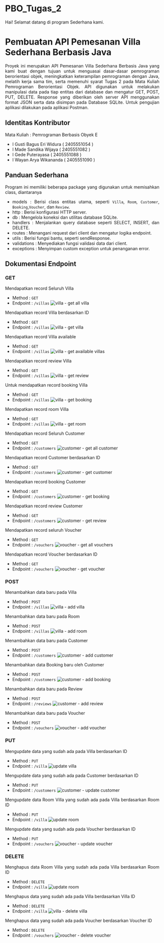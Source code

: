# PBO_Tugas_2
Hai! Selamat datang di program Sederhana kami.

# Pembuatan API Pemesanan Villa Sederhana Berbasis Java
<div align="justify">Proyek ini merupakan API Pemesanan Villa Sederhana Berbasis Java yang kami buat dengan tujuan untuk menguasai dasar-dasar pemrograman berorientasi objek, meningkatkan keterampilan pemrograman dengan Java, melatih kerja sama tim, serta memenuhi syarat Tugas 2 pada Mata Kuliah Pemrograman Berorientasi Objek. API digunakan untuk melakukan manipulasi data pada tiap entitas dari database dan mengatur GET, POST, PUT, DELETE. Response yang diberikan oleh server API menggunakan format JSON serta data disimpan pada Database SQLite. Untuk pengujian aplikasi dilakukan pada aplikasi Postman.

## Identitas Kontributor
Mata Kuliah : Pemrograman Berbasis Obyek E 
- I Gusti Bagus Eri Widura  ( 2405551054 ) 
- I Made Sandika Wijaya	    ( 2405551082 ) 
- I Gede Puterayasa	        ( 2405551088 ) 
- I Wayan Arya Wikananda    ( 2405551090 )

## Panduan Sederhana
Program ini memiliki beberapa package yang digunakan untuk memisahkan class, diantaranya
- models      : Berisi class entitas utama, seperti `Villa`, `Room`, `Customer`, `Booking`,`Voucher`, dan `Review`.
- http        : Berisi konfigurasi HTTP server.
- db          : Mengelola koneksi dan utilitas database SQLite.
- handlers    : Menjalankan query database seperti SELECT, INSERT, dan DELETE.
- routes      : Menangani request dari client dan mengatur logika endpoint.
- utils       : Berisi fungsi bantu, seperti sendResponse.
- validations : Menyediakan fungsi validasi data dari client.
- exceptions  : Menyimpan custom exception untuk penanganan error.

## Dokumentasi Endpoint

### GET

Mendapatkan record Seluruh Villa
- Method : ```GET```
- Endpoint : ```/villas```
![villa - get all villa](https://github.com/user-attachments/assets/c294f6ab-e504-40ca-b612-1ce398929faf)

Mendapatkan record Villa berdasarkan ID
- Method : ```GET```
- Endpoint : ```/villas```
![villa - get villa](https://github.com/user-attachments/assets/fbb18580-a900-416a-b2d3-9b05e2f111c3)

Mendapatkan record Villa available
- Method : ```GET```
- Endpoint : ```/villas```
![villa - get available villas](https://github.com/user-attachments/assets/b80c872e-73cc-4b8a-a57e-e839ca452ba9)

Mendapatkan record review Villa
- Method : ```GET```
- Endpoint : ```/villas```
![villa - get review](https://github.com/user-attachments/assets/ea5b69e0-7e84-4a68-a92d-6c60e6aebff2)

Untuk mendapatkan record booking Villa
- Method : ```GET```
- Endpoint : ```/villas```
![villa - get booking](https://github.com/user-attachments/assets/cd14660a-e6d5-4bb9-b454-789faebc570b)

Mendapatkan record room Villa
- Method : ```GET```
- Endpoint : ```/villas```
![villa - get room](https://github.com/user-attachments/assets/150bb4a4-db00-4d6f-a05e-11f1272c256b)

Mendapatkan record Seluruh Customer
- Method : ```GET```
- Endpoint : ```/customers```
![customer - get all customer](https://github.com/user-attachments/assets/91d026c2-107f-47f8-97d5-6d5bb1250386)

Mendapatkan record Customer berdasarkan ID
- Method : ```GET```
- Endpoint : ```/customers```
![customer - get customer](https://github.com/user-attachments/assets/9989a560-60bf-48c1-a4c3-b75997d72418)

Mendapatkan record booking Customer
- Method : ```GET```
- Endpoint : ```/customers```
![customer - get booking](https://github.com/user-attachments/assets/c7587214-de5a-40e0-b2d0-bd912d4bdc28)

Mendapatkan record review Customer
- Method : ```GET```
- Endpoint : ```/customers```
![customer - get review](https://github.com/user-attachments/assets/9f1e245f-bd73-45aa-9513-a5f16a8a3310)

Mendapatkan record seluruh Voucher
- Method : ```GET```
- Endpoint : ```/vouchers```
![voucher - get all vouchers](https://github.com/user-attachments/assets/98f1d078-0e50-4ae3-b951-3dd7dd49ea39)

Mendapatkan record Voucher berdasarkan ID
- Method : ```GET```
- Endpoint : ```/vouchers```
![voucher - get voucher](https://github.com/user-attachments/assets/78bfcccf-8f66-4bac-83c4-ee6a0b22e00b)


### POST
Menambahkan data baru pada Villa
- Method : ```POST```
- Endpoint : ```/villas```
![villa - add villa](https://github.com/user-attachments/assets/b324fc91-89c3-420f-af5a-3585b1bbfa40)

Menambahkan data baru pada Room
- Method : ```POST```
- Endpoint : ```/villas```
![villa - add room](https://github.com/user-attachments/assets/a7771291-db33-4db3-98c1-835ba7da3c53)

Menambahkan data baru pada Customer
- Method : ```POST```
- Endpoint : ```/customers```
![customer - add customer](https://github.com/user-attachments/assets/27b2ba73-daf0-4149-ac26-dc13dbac4f1f)

Menambahkan data Booking baru oleh Customer
- Method : ```POST```
- Endpoint : ```/customers```
![customer - add booking](https://github.com/user-attachments/assets/6768b765-14c2-4964-b6b7-992a39ed4c6e)

Menambahkan data baru pada Review
- Method : ```POST```
- Endpoint : ```/reviews```
![customer - add review](https://github.com/user-attachments/assets/2dc58f34-ebee-4dfd-89c2-83007c1f2626)

Menambahkan data baru pada Voucher
- Method : ```POST```
- Endpoint : ```/vouchers```
![voucher - add voucher](https://github.com/user-attachments/assets/032c1a64-e093-4391-96ea-b78d189d9af2)


### PUT
Mengupdate data yang sudah ada pada Villa berdasarkan ID 
- Method : ```PUT```
- Endpoint : ```/villa```
![update villa](https://github.com/user-attachments/assets/803d8ae7-03d3-4283-9dd7-5231ded72c20)

Mengupdate data yang sudah ada pada Customer berdasarkan ID
- Method : ```PUT```
- Endpoint : ```/customers```
![customer - update customer](https://github.com/user-attachments/assets/979fad1d-ea1f-478a-b39e-751c5988a376)

Mengupdate data Room Villa yang sudah ada pada Villa berdasarkan Room ID
- Method : ```PUT```
- Endpoint : ```/villa```
![update room](https://github.com/user-attachments/assets/17fff1eb-9fdb-419c-8840-b4856378b546)

Mengupdate data yang sudah ada pada Voucher berdasarkan ID
- Method : ```PUT```
- Endpoint : ```/vouchers```
![voucher - update voucher](https://github.com/user-attachments/assets/ff3280a5-ea06-427d-a508-38389478f5b7)

### DELETE
Menghapus data Room Villa yang sudah ada pada Villa berdasarkan Room ID
- Method : ```DELETE```
- Endpoint : ```/villa```
![update room](https://github.com/user-attachments/assets/36c96b19-0087-40fe-845e-e12055629a94)

Menghapus data yang sudah ada pada Villa berdasarkan Villa ID
- Method : ```DELETE```
- Endpoint : ```/villa```
![villa - delete villa](https://github.com/user-attachments/assets/53be5e1d-a5e0-4639-ad51-b86e0b899bf7)

Menghapus data yang sudah ada pada Voucher berdasarkan Voucher ID
- Method : ```DELETE```
- Endpoint : ```/vouchers```
![voucher - delete voucher](https://github.com/user-attachments/assets/d47b4689-bab7-4d93-803f-f6820efd54e7)
</div>
